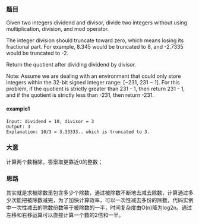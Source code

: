 ### 题目
Given two integers dividend and divisor, divide two integers without using multiplication, division, and mod operator.

The integer division should truncate toward zero, which means losing its fractional part. For example, 8.345 would be truncated to 8, and -2.7335 would be truncated to -2.

Return the quotient after dividing dividend by divisor.

Note: Assume we are dealing with an environment that could only store integers within the 32-bit signed integer range: [−231, 231 − 1]. For this problem, if the quotient is strictly greater than 231 - 1, then return 231 - 1, and if the quotient is strictly less than -231, then return -231.

#### example1
```
Input: dividend = 10, divisor = 3
Output: 3
Explanation: 10/3 = 3.33333.. which is truncated to 3.
```

### 大意
计算两个数相除，答案取更靠近0的整数；

### 思路
其实就是求被除数里包含多少个除数，通过被除数不断地去减去除数，计算通过多少次能把被除数减完，为了加快计算效率，可以一次性减去多份的除数，代码实例中一次性减去的除数份数等于被除数的一半，时间复杂度由O(n)降为log2n。通过左移和右移运算可以直接计算一个数的2倍和一半。